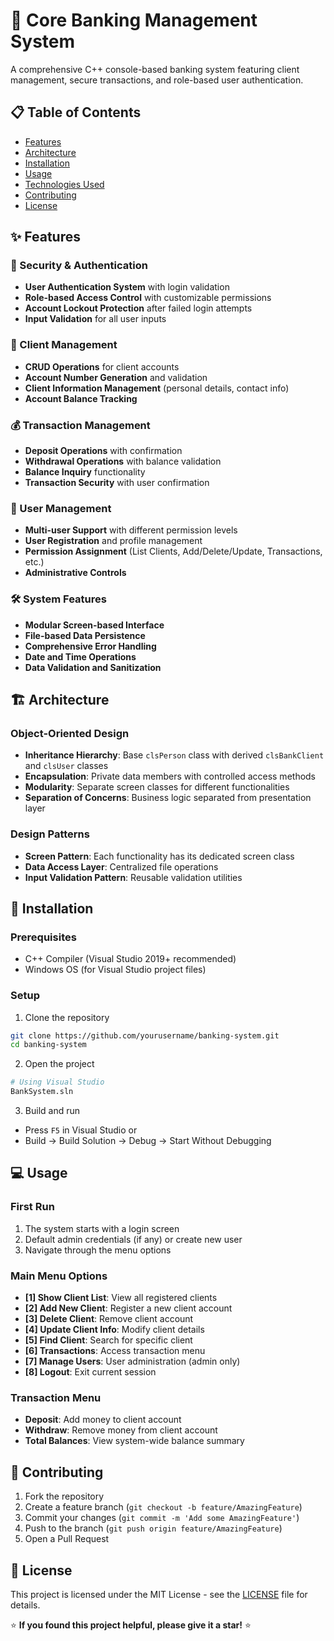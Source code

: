 # 🏦 Core Banking Management System

A comprehensive C++ console-based banking system featuring client management, secure transactions, and role-based user authentication.

## 📋 Table of Contents
- [Features](#features)
- [Architecture](#architecture)
- [Installation](#installation)
- [Usage](#usage)
- [Technologies Used](#technologies-used)
- [Contributing](#contributing)
- [License](#license)

## ✨ Features

### 🔐 Security & Authentication
- **User Authentication System** with login validation
- **Role-based Access Control** with customizable permissions
- **Account Lockout Protection** after failed login attempts
- **Input Validation** for all user inputs

### 👥 Client Management
- **CRUD Operations** for client accounts
- **Account Number Generation** and validation
- **Client Information Management** (personal details, contact info)
- **Account Balance Tracking**

### 💰 Transaction Management
- **Deposit Operations** with confirmation
- **Withdrawal Operations** with balance validation
- **Balance Inquiry** functionality
- **Transaction Security** with user confirmation

### 👤 User Management
- **Multi-user Support** with different permission levels
- **User Registration** and profile management
- **Permission Assignment** (List Clients, Add/Delete/Update, Transactions, etc.)
- **Administrative Controls**

### 🛠️ System Features
- **Modular Screen-based Interface**
- **File-based Data Persistence**
- **Comprehensive Error Handling**
- **Date and Time Operations**
- **Data Validation and Sanitization**

## 🏗️ Architecture

### Object-Oriented Design
- **Inheritance Hierarchy**: Base `clsPerson` class with derived `clsBankClient` and `clsUser` classes
- **Encapsulation**: Private data members with controlled access methods
- **Modularity**: Separate screen classes for different functionalities
- **Separation of Concerns**: Business logic separated from presentation layer

### Design Patterns
- **Screen Pattern**: Each functionality has its dedicated screen class
- **Data Access Layer**: Centralized file operations
- **Input Validation Pattern**: Reusable validation utilities

## 🚀 Installation

### Prerequisites
- C++ Compiler (Visual Studio 2019+ recommended)
- Windows OS (for Visual Studio project files)

### Setup
1. Clone the repository
```bash
git clone https://github.com/yourusername/banking-system.git
cd banking-system
```

2. Open the project
```bash
# Using Visual Studio
BankSystem.sln
```

3. Build and run
- Press `F5` in Visual Studio or
- Build → Build Solution → Debug → Start Without Debugging

## 💻 Usage

### First Run
1. The system starts with a login screen
2. Default admin credentials (if any) or create new user
3. Navigate through the menu options

### Main Menu Options
- **[1] Show Client List**: View all registered clients
- **[2] Add New Client**: Register a new client account
- **[3] Delete Client**: Remove client account
- **[4] Update Client Info**: Modify client details
- **[5] Find Client**: Search for specific client
- **[6] Transactions**: Access transaction menu
- **[7] Manage Users**: User administration (admin only)
- **[8] Logout**: Exit current session

### Transaction Menu
- **Deposit**: Add money to client account
- **Withdraw**: Remove money from client account
- **Total Balances**: View system-wide balance summary

## 🤝 Contributing

1. Fork the repository
2. Create a feature branch (`git checkout -b feature/AmazingFeature`)
3. Commit your changes (`git commit -m 'Add some AmazingFeature'`)
4. Push to the branch (`git push origin feature/AmazingFeature`)
5. Open a Pull Request

## 📝 License

This project is licensed under the MIT License - see the [LICENSE](LICENSE) file for details.

⭐ **If you found this project helpful, please give it a star!** ⭐
